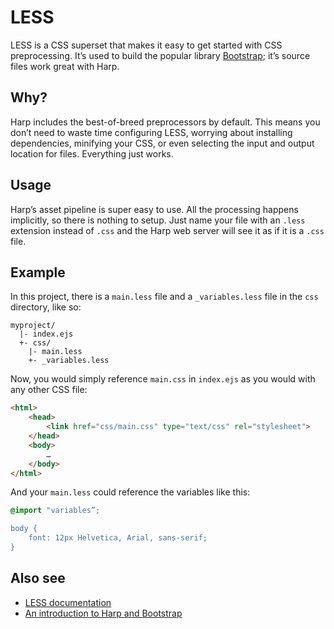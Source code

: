 # LESS

LESS is a CSS superset that makes it easy to get started with CSS preprocessing. It’s used to build the popular library [Bootstrap](http://getbootstrap.com); it’s source files work great with Harp.

## Why?

Harp includes the best-of-breed preprocessors by default. This means you don’t need to waste time configuring LESS, worrying about installing dependencies, minifying your CSS, or even selecting the input and output location for files. Everything just works.

## Usage

Harp’s asset pipeline is super easy to use. All the processing happens implicitly, so there is nothing to setup. Just name your file with an `.less` extension instead of `.css` and the Harp web server will see it as if it is a `.css` file.

## Example

In this project, there is a `main.less` file and a `_variables.less` file in the `css` directory, like so:

```
myproject/
  |- index.ejs
  +- css/
    |- main.less
    +- _variables.less
```

Now, you would simply reference `main.css` in `index.ejs` as you would with any other CSS file:

```html
<html>
	<head>
		<link href="css/main.css" type="text/css" rel="stylesheet">
	</head>
	<body>
		…
	</body>
</html>	
```

And your `main.less` could reference the variables like this:

```scss
@import "variables”;

body {
	font: 12px Helvetica, Arial, sans-serif;
}
```

## Also see

* [LESS documentation](http://lesscss.org/)
* [An introduction to Harp and Bootstrap](http://youtu.be/JWU70PWVVbc?t=7m9s)